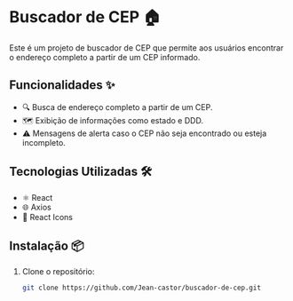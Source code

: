 # Buscador de CEP 🏠

Este é um projeto de buscador de CEP que permite aos usuários encontrar o endereço completo a partir de um CEP informado.

## Funcionalidades ✨

- 🔍 Busca de endereço completo a partir de um CEP.
- 🗺️ Exibição de informações como estado e DDD.
- ⚠️ Mensagens de alerta caso o CEP não seja encontrado ou esteja incompleto.

## Tecnologias Utilizadas 🛠️

- ⚛️ React
- 🌐 Axios
- 🎨 React Icons

## Instalação 📦

1. Clone o repositório:
   ```sh
   git clone https://github.com/Jean-castor/buscador-de-cep.git
